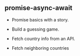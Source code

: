 ## promise-async-await

- Promise basics with a story.

- Build a guessing game.

- Fetch country info from an API.

- Fetch neighboring countries
